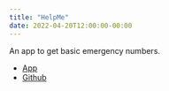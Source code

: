 ```yaml
---
title: "HelpMe"
date: 2022-04-20T12:00:00-00:00
---
```


An app to get basic emergency numbers.

- <a href="https://helpmemh.netlify.app/" target="_blank" rel="noopener">App</a>
- <a href="https://github.com/mariehmai/helpme" target="_blank" rel="noopener">Github</a>
